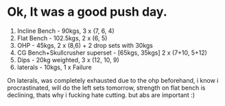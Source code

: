 # Ok, It was a good push day.

1. Incline Bench - 90kgs, 3 x (7, 6, 4)
2. Flat Bench - 102.5kgs, 2 x (6, 5)
3. OHP - 45kgs, 2 x (8,6) + 2 drop sets with 30kgs 
4. CG Bench+Skullcrusher superset - [65kgs, 35kgs] 2 x (7+10, 5+12) 
5. Dips - 20kg weighted, 3 x (12, 10, 9)
6. laterals - 10kgs, 1 x Failure

On laterals, was completely exhausted due to the ohp beforehand, i know i procrastinated, will do the left sets tomorrow, strength on flat bench is declining, thats why i fucking hate cutting. but abs are important :)
